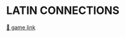 # LATIN CONNECTIONS

[🛝 game link](https://ethan-walker.github.io/latin-connections/ "👉 got to the website")
